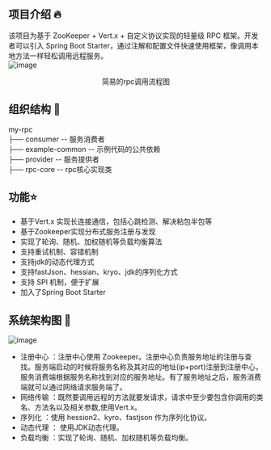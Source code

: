 ## 项目介绍 🔥
该项目为基于 ZooKeeper + Vert.x + 自定义协议实现的轻量级 RPC 框架。开发者可以引入 Spring Boot Starter，通过注解和配置文件快速使用框架，像调用本地方法一样轻松调用远程服务。  
![image](https://github.com/shuiking/my-rpc/assets/86963048/bca5fa90-538c-4646-8dfc-f7e6a829cc35)  
<p align="center">  
简易的rpc调用流程图   
</p>  

## 组织结构 🚀
my-rpc  
├── consumer        -- 服务消费者  
├── example-common  -- 示例代码的公共依赖  
├── provider        -- 服务提供者  
├── rpc-core        -- rpc核心实现类


## 功能⭐   
* 基于Vert.x 实现长连接通信，包括心跳检测、解决粘包半包等  
* 基于Zookeeper实现分布式服务注册与发现  
* 实现了轮询、随机、加权随机等负载均衡算法
* 支持重试机制、容错机制  
* 支持jdk的动态代理方式  
* 支持fastJson、hessian、kryo、jdk的序列化方式  
* 支持 SPI 机制，便于扩展  
* 加入了Spring Boot Starter

## 系统架构图 💫

![image](https://github.com/shuiking/my-rpc/assets/86963048/7497529e-41c7-4641-8d81-4660403e4c3d)  
* 注册中心 ：注册中心使用 Zookeeper。注册中心负责服务地址的注册与查找。服务端启动的时候将服务名称及其对应的地址(ip+port)注册到注册中心，服务消费端根据服务名称找到对应的服务地址。有了服务地址之后，服务消费端就可以通过网络请求服务端了。  
* 网络传输 ：既然要调用远程的方法就要发请求，请求中至少要包含你调用的类名、方法名以及相关参数,使用Vert.x。  
* 序列化 ：使用 hession2、kyro、fastjson 作为序列化协议。  
* 动态代理 ： 使用JDK动态代理。  
* 负载均衡 ：实现了轮询、随机、加权随机等负载均衡。  
